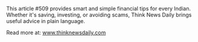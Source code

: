 This article #509 provides smart and simple financial tips for every Indian. Whether it's saving, investing, or avoiding scams, Think News Daily brings useful advice in plain language.

Read more at: www.thinknewsdaily.com